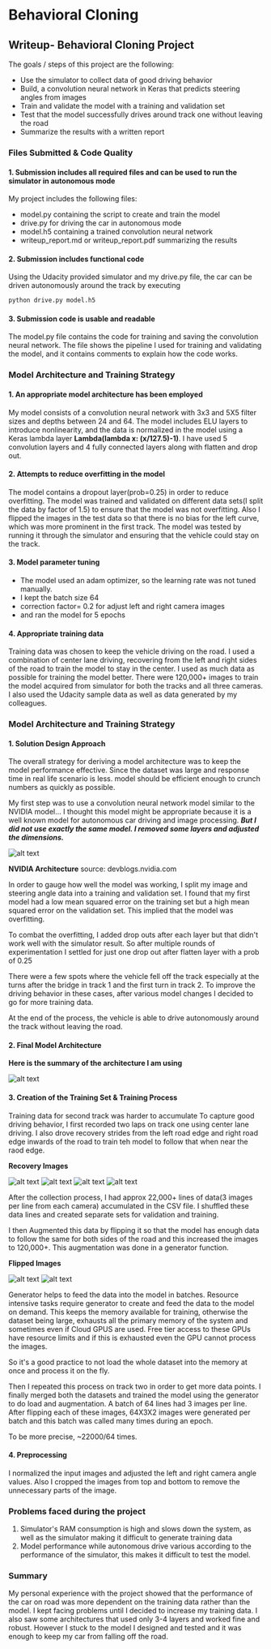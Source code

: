 # **Behavioral Cloning** 

## Writeup- Behavioral Cloning Project

The goals / steps of this project are the following:
* Use the simulator to collect data of good driving behavior
* Build, a convolution neural network in Keras that predicts steering angles from images
* Train and validate the model with a training and validation set
* Test that the model successfully drives around track one without leaving the road
* Summarize the results with a written report


[//]: # (Image References)

[image1]: ./writupImages/architectureSummary.PNG "Model Visualization"
[image2]: ./writupImages/center_2018_02_26_20_55_35_140.jpg "Recovery"
[image3]: ./writupImages/center_2018_02_26_21_08_58_074.jpg "Recovery Image"
[image4]: ./writupImages/flipped.jpg "flipped Image"
[image5]: ./writupImages/nvidiaArch.png "nvidiaArch Image"
[image6]: ./writupImages/original.jpg "orig Image"
[image7]: ./writupImages/right_2018_02_26_20_56_15_487.jpg "recovery Image"
[image8]: ./writupImages/right_2018_02_26_21_08_58_644.jpg "recovery Image"

### Files Submitted & Code Quality

#### 1. Submission includes all required files and can be used to run the simulator in autonomous mode

My project includes the following files:
* model.py containing the script to create and train the model
* drive.py for driving the car in autonomous mode
* model.h5 containing a trained convolution neural network 
* writeup_report.md or writeup_report.pdf summarizing the results

#### 2. Submission includes functional code
Using the Udacity provided simulator and my drive.py file, the car can be driven autonomously around the track by executing 
```sh
python drive.py model.h5
```

#### 3. Submission code is usable and readable

The model.py file contains the code for training and saving the convolution neural network. The file shows the pipeline I used for training and validating the model, and it contains comments to explain how the code works.

### Model Architecture and Training Strategy

#### 1. An appropriate model architecture has been employed

My model consists of a convolution neural network with 3x3 and 5X5 filter sizes and depths between 24 and 64. 
The model includes ELU layers to introduce nonlinearity, and the data is normalized in the model using a Keras lambda layer **Lambda(lambda x: (x/127.5)-1)**. I have used 5 convolution layers and 4 fully connected layers along with flatten and drop out.

#### 2. Attempts to reduce overfitting in the model

The model contains a dropout layer(prob=0.25) in order to reduce overfitting. 
The model was trained and validated on different data sets(I split the data by factor of 1.5) to ensure that the model was not overfitting.
Also I flipped the images in the test data so that there is no bias for the left curve, which was more prominent in the first track.
The model was tested by running it through the simulator and ensuring that the vehicle could stay on the track.

#### 3. Model parameter tuning

* The model used an adam optimizer, so the learning rate was not tuned manually.
* I kept the batch size 64
* correction factor= 0.2 for adjust left and right camera images
* and ran the model for 5 epochs

#### 4. Appropriate training data

Training data was chosen to keep the vehicle driving on the road. I used a combination of center lane driving, recovering from the left and right sides of the road to train the model to stay in the center. 
I used as much data as possible for training the model better. There were 120,000+ images to train the model acquired from simulator for both the tracks and all three cameras.
I also used the Udacity sample data as well as data generated by my colleagues.

### Model Architecture and Training Strategy

#### 1. Solution Design Approach

The overall strategy for deriving a model architecture was to keep the model performance effective. Since the dataset was large and response time in real life scenario is less. model should be efficient enough to crunch numbers as quickly as possible.

My first step was to use a convolution neural network model similar to the NVIDIA model... I thought this model might be appropriate because it is a well known model for autonomous car driving and image processing. ***But I did not use exactly the same model. I removed some layers and adjusted the dimensions.***

![alt text][image5]

**NVIDIA Architecture** source: devblogs.nvidia.com

In order to gauge how well the model was working, I split my image and steering angle data into a training and validation set. I found that my first model had a low mean squared error on the training set but a high mean squared error on the validation set. This implied that the model was overfitting. 

To combat the overfitting, I added drop outs after each layer but that didn't work well with the simulator result. So after multiple rounds of experimentation I settled for just one drop out after flatten layer with a prob of 0.25

There were a few spots where the vehicle fell off the track especially at the turns after the bridge in track 1 and the first turn in track 2. To improve the driving behavior in these cases, after various model changes I decided to go for more training data.

At the end of the process, the vehicle is able to drive autonomously around the track without leaving the road.

#### 2. Final Model Architecture

**Here is the summary of the architecture I am using**

![alt text][image1]

#### 3. Creation of the Training Set & Training Process
Training data for second track was harder to accumulate 
To capture good driving behavior, I first recorded two laps on track one using center lane driving. I also drove recovery strides from the left road edge and right road edge inwards of the road to train teh model to follow that when near the raod edge.

**Recovery Images**

![alt text][image3]
![alt text][image2]
![alt text][image7]
![alt text][image8]

After the collection process, I had approx 22,000+ lines of data(3 images per line from each camera) accumulated in the CSV file.
I shuffled these data lines and created separate sets for validation and training.

I then Augmented this data by flipping it so that the model has enough data to follow the same for both sides of the road and this increased the images to 120,000+. This augmentation was done in a generator function. 

**Flipped Images**

![alt text][image6]
![alt text][image4]

Generator helps to feed the data into the model in batches. Resource intensive tasks require generator to create and feed the data to the model on demand. This keeps the memory available for training, otherwise the dataset being large, exhausts all the primary memory of the system and sometimes even if Cloud GPUS are used. Free tier access to these GPUs have resource limits and if this is exhausted even the GPU cannot process the images. 

So it's a good practice to not load the whole dataset into the memory at once and process it on the fly.


Then I repeated this process on track two in order to get more data points.
I finally merged both the datasets and trained the model using the generator to do load and augmentation. A batch of 64 lines had 3 images per line. After flipping each of these images, 64X3X2 images were generated per batch and this batch was called many times during an epoch.

To be more precise, ~22000/64 times.

#### 4. Preprocessing

I normalized the input images and adjusted the left and right camera angle values. Also I cropped the images from top and bottom to remove the unnecessary parts of the image.

### Problems faced during the project

1. Simulator's RAM consumption is high and slows down the system, as well as the simulator making it difficult to generate training data
2. Model performance while autonomous drive various according to the performance of the simulator, this makes it difficult to test the model.

### Summary

My personal experience with the project showed that the performance of the car on road was more dependent on the training data rather than the model. I kept facing problems until I decided to increase my training data. I also saw some architectures that used only 3-4 layers and worked fine and robust. However I stuck to the model I designed and tested and it was enough to keep my car from falling off the road.


